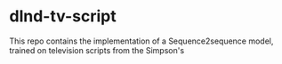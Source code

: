 # dlnd-tv-script
This repo contains the implementation of a Sequence2sequence model, trained on television scripts from the Simpson's
